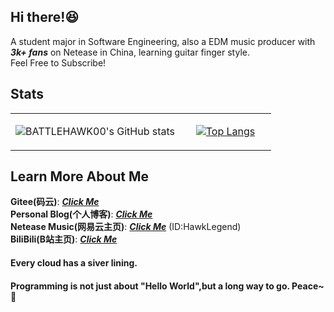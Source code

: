 ## Hi there!:satisfied:
A student major in Software Engineering, also a EDM music producer with ***3k+ fans*** on Netease in China, learning guitar finger style.   
Feel Free to Subscribe!
## Stats

<table>
<tr>
<td valign="top" width="65%" align="center">
  
![BATTLEHAWK00's GitHub stats](https://github-readme-stats.vercel.app/api?username=battlehawk00&show_icons=true&theme=tokyonight&count_private=true)  
  
</td>
<td valign="top" width="35%" align="center">
  
[![Top Langs](https://github-readme-stats.vercel.app/api/top-langs/?username=battlehawk00&show_icons=true&theme=tokyonight&hide=HTML,CSS,VUE,JAVASCRIPT)](https://github.com/anuraghazra/github-readme-stats)
  
</td>
</tr>
</table>

## Learn More About Me
**Gitee(码云)**: ***[Click Me](https://gitee.com/battlehawk)***  
**Personal Blog(个人博客)**: ***[Click Me](//battlehawk233.cn)***  
**Netease Music(网易云主页)**: ***[Click Me](//music.163.com/#/user/home?id=66732339)*** (ID:HawkLegend)  
**BiliBili(B站主页)**: ***[Click Me](https://space.bilibili.com/4916371)***

#### Every cloud has a siver lining.
#### Programming is not just about "Hello World",but a long way to go. Peace~:tada:
